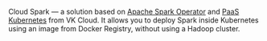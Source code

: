 Cloud Spark — a solution based on [Apache Spark Operator](https://github.com/GoogleCloudPlatform/spark-on-k8s-operator) and [PaaS Kubernetes](/en/base/k8s) from VK Cloud. It allows you to deploy Spark inside Kubernetes using an image from Docker Registry, without using a Hadoop cluster.
